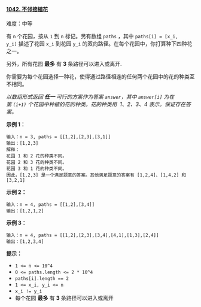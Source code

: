 ﻿#### [1042\. 不邻接植花](https://leetcode.cn/problems/flower-planting-with-no-adjacent/)

难度：中等

有 `n` 个花园，按从 `1` 到 `n` 标记。另有数组 `paths` ，其中 `paths[i] = [x_i, y_i]` 描述了花园 `x_i` 到花园 `y_i` 的双向路径。在每个花园中，你打算种下四种花之一。

另外，所有花园 **最多** 有 **3** 条路径可以进入或离开.

你需要为每个花园选择一种花，使得通过路径相连的任何两个花园中的花的种类互不相同。

_以数组形式返回 **任一** 可行的方案作为答案 `answer`，其中 `answer[i]` 为在第 `(i+1)` 个花园中种植的花的种类。花的种类用  1、2、3、4 表示。保证存在答案。_

**示例 1：**

```
输入：n = 3, paths = [[1,2],[2,3],[3,1]]
输出：[1,2,3]
解释：
花园 1 和 2 花的种类不同。
花园 2 和 3 花的种类不同。
花园 3 和 1 花的种类不同。
因此，[1,2,3] 是一个满足题意的答案。其他满足题意的答案有 [1,2,4]、[1,4,2] 和 [3,2,1]
```

**示例 2：**

```
输入：n = 4, paths = [[1,2],[3,4]]
输出：[1,2,1,2]
```

**示例 3：**

```
输入：n = 4, paths = [[1,2],[2,3],[3,4],[4,1],[1,3],[2,4]]
输出：[1,2,3,4]
```

**提示：**

-   `1 <= n <= 10^4`
-   `0 <= paths.length <= 2 * 10^4`
-   `paths[i].length == 2`
-   `1 <= x_i, y_i <= n`
-   `x_i != y_i`
-   每个花园 **最多** 有 **3** 条路径可以进入或离开
